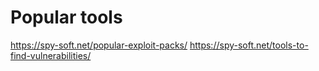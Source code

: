 # Popular tools
https://spy-soft.net/popular-exploit-packs/
https://spy-soft.net/tools-to-find-vulnerabilities/

